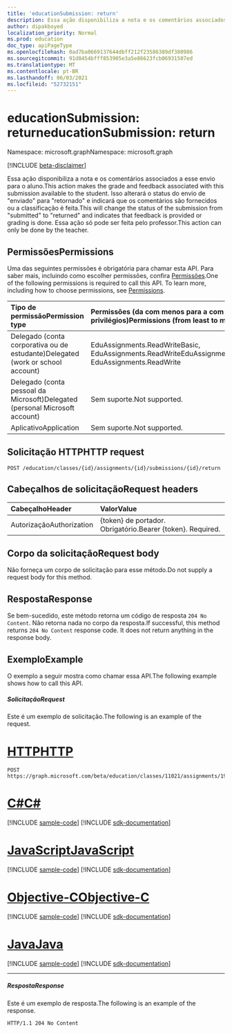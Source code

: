 ```yaml
---
title: 'educationSubmission: return'
description: Essa ação disponibiliza a nota e os comentários associados a esse envio para o aluno.
author: dipakboyed
localization_priority: Normal
ms.prod: education
doc_type: apiPageType
ms.openlocfilehash: 0ad7ba0669137644dbff212f23586389df380986
ms.sourcegitcommit: 91d8454bfff853905e3a5e86623fcb06931507ed
ms.translationtype: MT
ms.contentlocale: pt-BR
ms.lasthandoff: 06/03/2021
ms.locfileid: "52732151"
---
```

# <a name="educationsubmission-return"></a><span data-ttu-id="cbf16-103">educationSubmission: return</span><span class="sxs-lookup"><span data-stu-id="cbf16-103">educationSubmission: return</span></span>

<span data-ttu-id="cbf16-104">Namespace: microsoft.graph</span><span class="sxs-lookup"><span data-stu-id="cbf16-104">Namespace: microsoft.graph</span></span>

[!INCLUDE [beta-disclaimer](../../includes/beta-disclaimer.md)]

<span data-ttu-id="cbf16-105">Essa ação disponibiliza a nota e os comentários associados a esse envio para o aluno.</span><span class="sxs-lookup"><span data-stu-id="cbf16-105">This action makes the grade and feedback associated with this submission available to the student.</span></span> <span data-ttu-id="cbf16-106">Isso alterará o status do envio de "enviado" para "retornado" e indicará que os comentários são fornecidos ou a classificação é feita.</span><span class="sxs-lookup"><span data-stu-id="cbf16-106">This will change the status of the submission from "submitted" to "returned" and indicates that feedback is provided or grading is done.</span></span> <span data-ttu-id="cbf16-107">Essa ação só pode ser feita pelo professor.</span><span class="sxs-lookup"><span data-stu-id="cbf16-107">This action can only be done by the teacher.</span></span>

## <a name="permissions"></a><span data-ttu-id="cbf16-108">Permissões</span><span class="sxs-lookup"><span data-stu-id="cbf16-108">Permissions</span></span>
<span data-ttu-id="cbf16-p102">Uma das seguintes permissões é obrigatória para chamar esta API. Para saber mais, incluindo como escolher permissões, confira [Permissões](/graph/permissions-reference).</span><span class="sxs-lookup"><span data-stu-id="cbf16-p102">One of the following permissions is required to call this API. To learn more, including how to choose permissions, see [Permissions](/graph/permissions-reference).</span></span>

|<span data-ttu-id="cbf16-111">Tipo de permissão</span><span class="sxs-lookup"><span data-stu-id="cbf16-111">Permission type</span></span>      | <span data-ttu-id="cbf16-112">Permissões (da com menos para a com mais privilégios)</span><span class="sxs-lookup"><span data-stu-id="cbf16-112">Permissions (from least to most privileged)</span></span>              |
|:--------------------|:---------------------------------------------------------|
|<span data-ttu-id="cbf16-113">Delegado (conta corporativa ou de estudante)</span><span class="sxs-lookup"><span data-stu-id="cbf16-113">Delegated (work or school account)</span></span> |  <span data-ttu-id="cbf16-114">EduAssignments.ReadWriteBasic, EduAssignments.ReadWrite</span><span class="sxs-lookup"><span data-stu-id="cbf16-114">EduAssignments.ReadWriteBasic, EduAssignments.ReadWrite</span></span>   |
|<span data-ttu-id="cbf16-115">Delegado (conta pessoal da Microsoft)</span><span class="sxs-lookup"><span data-stu-id="cbf16-115">Delegated (personal Microsoft account)</span></span> |  <span data-ttu-id="cbf16-116">Sem suporte.</span><span class="sxs-lookup"><span data-stu-id="cbf16-116">Not supported.</span></span>  |
|<span data-ttu-id="cbf16-117">Aplicativo</span><span class="sxs-lookup"><span data-stu-id="cbf16-117">Application</span></span> | <span data-ttu-id="cbf16-118">Sem suporte.</span><span class="sxs-lookup"><span data-stu-id="cbf16-118">Not supported.</span></span> | 

## <a name="http-request"></a><span data-ttu-id="cbf16-119">Solicitação HTTP</span><span class="sxs-lookup"><span data-stu-id="cbf16-119">HTTP request</span></span>
<!-- { "blockType": "ignored" } -->
```http
POST /education/classes/{id}/assignments/{id}/submissions/{id}/return
```
## <a name="request-headers"></a><span data-ttu-id="cbf16-120">Cabeçalhos de solicitação</span><span class="sxs-lookup"><span data-stu-id="cbf16-120">Request headers</span></span>
| <span data-ttu-id="cbf16-121">Cabeçalho</span><span class="sxs-lookup"><span data-stu-id="cbf16-121">Header</span></span>       | <span data-ttu-id="cbf16-122">Valor</span><span class="sxs-lookup"><span data-stu-id="cbf16-122">Value</span></span> |
|:---------------|:--------|
| <span data-ttu-id="cbf16-123">Autorização</span><span class="sxs-lookup"><span data-stu-id="cbf16-123">Authorization</span></span>  | <span data-ttu-id="cbf16-p103">{token} de portador. Obrigatório.</span><span class="sxs-lookup"><span data-stu-id="cbf16-p103">Bearer {token}. Required.</span></span>  |

## <a name="request-body"></a><span data-ttu-id="cbf16-126">Corpo da solicitação</span><span class="sxs-lookup"><span data-stu-id="cbf16-126">Request body</span></span>
<span data-ttu-id="cbf16-127">Não forneça um corpo de solicitação para esse método.</span><span class="sxs-lookup"><span data-stu-id="cbf16-127">Do not supply a request body for this method.</span></span>

## <a name="response"></a><span data-ttu-id="cbf16-128">Resposta</span><span class="sxs-lookup"><span data-stu-id="cbf16-128">Response</span></span>
<span data-ttu-id="cbf16-p104">Se bem-sucedido, este método retorna um código de resposta `204 No Content`. Não retorna nada no corpo da resposta.</span><span class="sxs-lookup"><span data-stu-id="cbf16-p104">If successful, this method returns `204 No Content` response code. It does not return anything in the response body.</span></span>

## <a name="example"></a><span data-ttu-id="cbf16-131">Exemplo</span><span class="sxs-lookup"><span data-stu-id="cbf16-131">Example</span></span>
<span data-ttu-id="cbf16-132">O exemplo a seguir mostra como chamar essa API.</span><span class="sxs-lookup"><span data-stu-id="cbf16-132">The following example shows how to call this API.</span></span>
##### <a name="request"></a><span data-ttu-id="cbf16-133">Solicitação</span><span class="sxs-lookup"><span data-stu-id="cbf16-133">Request</span></span>
<span data-ttu-id="cbf16-134">Este é um exemplo de solicitação.</span><span class="sxs-lookup"><span data-stu-id="cbf16-134">The following is an example of the request.</span></span>

# <a name="http"></a>[<span data-ttu-id="cbf16-135">HTTP</span><span class="sxs-lookup"><span data-stu-id="cbf16-135">HTTP</span></span>](#tab/http)
<!-- {
  "blockType": "request",
  "name": "educationsubmission_return"
}-->

```http
POST https://graph.microsoft.com/beta/education/classes/11021/assignments/19002/submissions/850f51b7/return
```
# <a name="c"></a>[<span data-ttu-id="cbf16-136">C#</span><span class="sxs-lookup"><span data-stu-id="cbf16-136">C#</span></span>](#tab/csharp)
[!INCLUDE [sample-code](../includes/snippets/csharp/educationsubmission-return-csharp-snippets.md)]
[!INCLUDE [sdk-documentation](../includes/snippets/snippets-sdk-documentation-link.md)]

# <a name="javascript"></a>[<span data-ttu-id="cbf16-137">JavaScript</span><span class="sxs-lookup"><span data-stu-id="cbf16-137">JavaScript</span></span>](#tab/javascript)
[!INCLUDE [sample-code](../includes/snippets/javascript/educationsubmission-return-javascript-snippets.md)]
[!INCLUDE [sdk-documentation](../includes/snippets/snippets-sdk-documentation-link.md)]

# <a name="objective-c"></a>[<span data-ttu-id="cbf16-138">Objective-C</span><span class="sxs-lookup"><span data-stu-id="cbf16-138">Objective-C</span></span>](#tab/objc)
[!INCLUDE [sample-code](../includes/snippets/objc/educationsubmission-return-objc-snippets.md)]
[!INCLUDE [sdk-documentation](../includes/snippets/snippets-sdk-documentation-link.md)]

# <a name="java"></a>[<span data-ttu-id="cbf16-139">Java</span><span class="sxs-lookup"><span data-stu-id="cbf16-139">Java</span></span>](#tab/java)
[!INCLUDE [sample-code](../includes/snippets/java/educationsubmission-return-java-snippets.md)]
[!INCLUDE [sdk-documentation](../includes/snippets/snippets-sdk-documentation-link.md)]

---


##### <a name="response"></a><span data-ttu-id="cbf16-140">Resposta</span><span class="sxs-lookup"><span data-stu-id="cbf16-140">Response</span></span>
<span data-ttu-id="cbf16-141">Este é um exemplo de resposta.</span><span class="sxs-lookup"><span data-stu-id="cbf16-141">The following is an example of the response.</span></span>

<!-- {
  "blockType": "response",
  "truncated": true,
  "@odata.type": "microsoft.graph.educationAssignment"
} -->
```http
HTTP/1.1 204 No Content
```

<!-- uuid: 8fcb5dbc-d5aa-4681-8e31-b001d5168d79
2015-10-25 14:57:30 UTC -->
<!--
{
  "type": "#page.annotation",
  "description": "educationSubmission: return",
  "keywords": "",
  "section": "documentation",
  "tocPath": "",
  "suppressions": [
  ]
}
-->


